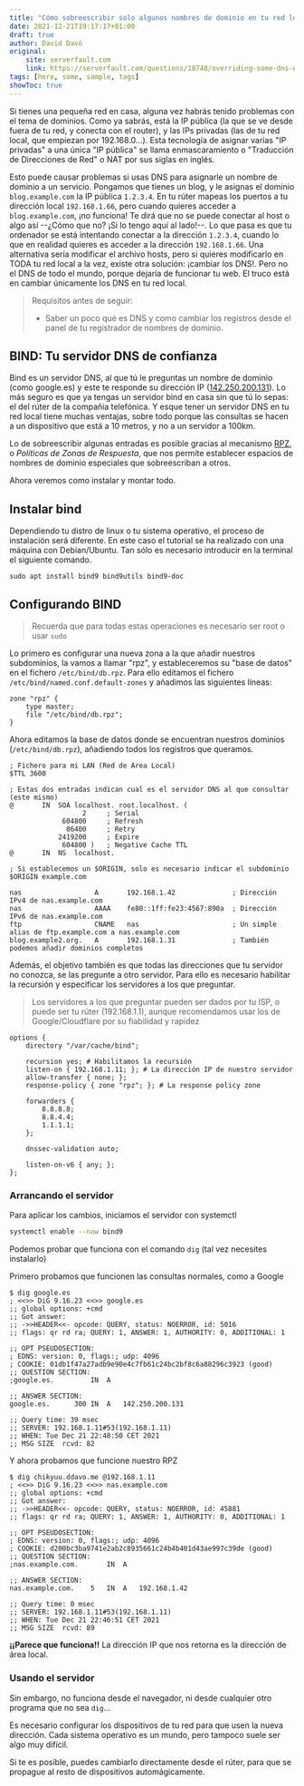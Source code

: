 ```yaml
---
title: "Cómo sobreescribir solo algunos nombres de dominio en tu red local"
date: 2021-12-21T19:17:17+01:00
draft: true
author: David Davó
original:
    site: serverfault.com
    link: https://serverfault.com/questions/18748/overriding-some-dns-entries-in-bind-for-internal-networks
tags: [here, some, sample, tags]
showToc: true
---
```

Si tienes una pequeña red en casa, alguna vez habrás tenido problemas con el tema de dominios.
Como ya sabrás, está la IP pública (la que se ve desde fuera de tu red, y conecta con el router), y las IPs privadas (las de tu red local, que empiezan por 192.168.0...).
Esta tecnología de asignar varias "IP privadas" a una única "IP pública" se llama enmascaramiento o "Traducción de Direcciones de Red" o NAT por sus siglas en inglés.

Esto puede causar problemas si usas DNS para asignarle un nombre de dominio a un servicio. Pongamos que tienes un blog, y le asignas el dominio `blog.example.com` la IP pública `1.2.3.4`. En tu rúter mapeas los puertos a tu dirección local `192.168.1.66`, pero cuando quieres acceder a `blog.example.com`, ¡no funciona! Te dirá que no se puede conectar al 
host o algo así --¿Cómo que no? ¡Si lo tengo aquí al lado!--. Lo que pasa es que
tu ordenador se está intentando conectar a la dirección `1.2.3.4`, cuando lo que en
realidad quieres es acceder a la dirección `192.168.1.66`. Una alternativa sería modificar
el archivo hosts, pero si quieres modificarlo en TODA tu red local a la vez, existe
otra solución: ¡cambiar los DNS!. Pero no el DNS de todo el mundo, porque dejaría de funcionar tu web. El truco está en cambiar únicamente los DNS en tu red local.

> Requisitos antes de seguir:
> - Saber un poco qué es DNS y como cambiar los registros desde el panel de tu registrador de nombres de dominio.

## BIND: Tu servidor DNS de confianza
Bind es un servidor DNS, al que tú le preguntas un nombre de dominio (como google.es) y este te responde su dirección IP ([142.250.200.131](http://142.250.200.131)). Lo más
seguro es que ya tengas un servidor bind en casa sin que tú lo sepas: el del rúter de la compañía telefónica. Y esque tener un servidor DNS en tu red local tiene muchas ventajas, sobre todo porque las consultas se hacen a un dispositivo que está a 10 metros, y no a un servidor a 100km.

Lo de sobreescribir algunas entradas es posible gracias al mecanismo [RPZ](https://dnsrpz.info), o _Políticas de Zonas de Respuesta_, que nos permite establecer espacios
de nombres de dominio especiales que sobreescriban a otros. 

Ahora veremos como instalar y montar todo.

## Instalar bind

Dependiendo tu distro de linux o tu sistema operativo, el proceso de instalación será diferente. En este caso el tutorial se ha realizado con una máquina con Debian/Ubuntu.
Tan sólo es necesario introducir en la terminal el siguiente comando.

```
sudo apt install bind9 bind9utils bind9-doc
```

## Configurando BIND

> Recuerda que para todas estas operaciones es necesario ser root o usar `sudo`

Lo primero es configurar una nueva zona a la que añadir nuestros subdominios, la vamos a llamar "rpz", y estableceremos
su "base de datos" en el fichero `/etc/bind/db.rpz`. Para ello editamos el fichero `/etc/bind/named.conf.default-zones` y añadimos las siguientes líneas:

```
zone "rpz" {
    type master;
    file "/etc/bind/db.rpz";
}
```

Ahora editamos la base de datos donde se encuentran nuestros dominios (`/etc/bind/db.rpz`), añadiendo todos los registros que queramos.

```
; Fichero para mi LAN (Red de Área Local)
$TTL 3600

; Estas dos entradas indican cual es el servidor DNS al que consultar (este mismo)
@		IN	SOA	localhost. root.localhost. (
			      2		; Serial
			 604800		; Refresh
			  86400		; Retry
			2419200		; Expire
			 604800 )	; Negative Cache TTL
@		IN	NS	localhost.

; Si establecemos un $ORIGIN, solo es necesario indicar el subdominio
$ORIGIN example.com

nas                  A       192.168.1.42              ; Dirección IPv4 de nas.example.com
nas                  AAAA    fe80::1ff:fe23:4567:890a  ; Dirección IPv6 de nas.example.com
ftp                  CNAME   nas                       ; Un simple alias de ftp.example.com a nas.example.com
blog.example2.org.   A       192.168.1.31              ; También podemos añadir dominios completos
```

Además, el objetivo también es que todas las direcciones que tu servidor no conozca, se las pregunte a otro servidor. Para ello es necesario habilitar la recursión y especificar
los servidores a los que preguntar.


> Los servidores a los que preguntar pueden ser dados por tu ISP, o puede ser tu rúter (192.168.1.1), aunque recomendamos usar los de Google/Cloudflare por su fiabilidad y rapidez

```
options {
	directory "/var/cache/bind";

	recursion yes; # Habilitamos la recursión
	listen-on { 192.168.1.11; }; # La dirección IP de nuestro servidor
	allow-transfer { none; };
	response-policy { zone "rpz"; }; # La response policy zone

	forwarders {
		8.8.8.8;
		8.8.4.4;
		1.1.1.1;
	};

	dnssec-validation auto;

	listen-on-v6 { any; };
};
```

### Arrancando el servidor

Para aplicar los cambios, iniciamos el servidor con systemctl

```bash
systemctl enable --now bind9
```

Podemos probar que funciona con el comando `dig` (tal vez necesites instalarlo)

Primero probamos que funcionen las consultas normales, como a Google
```console
$ dig google.es
; <<>> DiG 9.16.23 <<>> google.es
;; global options: +cmd
;; Got answer:
;; ->>HEADER<<- opcode: QUERY, status: NOERROR, id: 5016
;; flags: qr rd ra; QUERY: 1, ANSWER: 1, AUTHORITY: 0, ADDITIONAL: 1

;; OPT PSEUDOSECTION:
; EDNS: version: 0, flags:; udp: 4096
; COOKIE: 01db1f47a27adb9e90e4c7fb61c24bc2bf8c6a88296c3923 (good)
;; QUESTION SECTION:
;google.es.			IN	A

;; ANSWER SECTION:
google.es.		300	IN	A	142.250.200.131

;; Query time: 39 msec
;; SERVER: 192.168.1.11#53(192.168.1.11)
;; WHEN: Tue Dec 21 22:48:50 CET 2021
;; MSG SIZE  rcvd: 82
```

Y ahora probamos que funcione nuestro RPZ
```console
$ dig chikyuu.ddavo.me @192.168.1.11
; <<>> DiG 9.16.23 <<>> nas.example.com
;; global options: +cmd
;; Got answer:
;; ->>HEADER<<- opcode: QUERY, status: NOERROR, id: 45881
;; flags: qr rd ra; QUERY: 1, ANSWER: 1, AUTHORITY: 0, ADDITIONAL: 1

;; OPT PSEUDOSECTION:
; EDNS: version: 0, flags:; udp: 4096
; COOKIE: d200bc3ba9741e2ab2c8935661c24b4b401d43ae997c39de (good)
;; QUESTION SECTION:
;nas.example.com.		IN	A

;; ANSWER SECTION:
nas.example.com.	5	IN	A	192.168.1.42

;; Query time: 0 msec
;; SERVER: 192.168.1.11#53(192.168.1.11)
;; WHEN: Tue Dec 21 22:46:51 CET 2021
;; MSG SIZE  rcvd: 89
```

**¡¡Parece que funciona!!** La dirección IP que nos retorna es la dirección de área local.

### Usando el servidor

Sin embargo, no funciona desde el navegador, ni desde cualquier otro programa que no sea `dig`...

Es necesario configurar los dispositivos de tu red para que usen la nueva dirección. Cada sistema operativo es un mundo, pero tampoco suele ser algo muy difícil.

Si te es posible, puedes cambiarlo directamente desde el rúter,
para que se propague al resto de dispositivos automágicamente.
